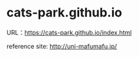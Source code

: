 # cats-park.github.io

URL：https://cats-park.github.io/index.html


reference site: http://uni-mafumafu.jp/

